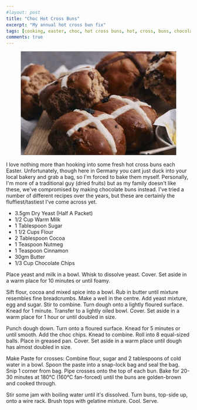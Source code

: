 ```yaml
---
#layout: post
title: "Choc Hot Cross Buns"
excerpt: "My annual hot cross bun fix"
tags: [cooking, easter, choc, hot cross buns, hot, cross, buns, chocolate]
comments: true
---
```

<figure>
	<img src="/images/posts/2018/hot-cross-buns.jpg">
</figure>
I love nothing more than hooking into some fresh hot cross buns each Easter. Unfortunately, though here in Germany you cant just duck into your local bakery and grab a bag, so I'm forced to bake them myself. Personally, I'm more of a traditional guy (dried fruits) but as my family doesn't like these, we've compromised by making chocolate buns instead. I've tried a number of different recipes over the years, but these are certainly the fluffiest/tastiest I’ve come across yet.

* 3.5gm Dry Yeast (Half A Packet)
* 1/2 Cup Warm Milk
* 1 Tablespoon Sugar
* 1 1/2 Cups Flour
* 2 Tablespoon Cocoa
* 1 Teaspoon Nutmeg
* 1 Teaspoon Cinnamon
* 30gm Butter
* 1/3 Cup Chocolate Chips

Place yeast and milk in a bowl. Whisk to dissolve yeast. Cover. Set aside in a warm place for 10 minutes or until foamy.

Sift flour, cocoa and mixed spice into a bowl. Rub in butter until mixture resembles fine breadcrumbs. Make a well in the centre. Add yeast mixture, egg and sugar. Stir to combine. Turn dough onto a lightly floured surface. Knead for 1 minute. Transfer to a lightly oiled bowl. Cover. Set aside in a warm place for 1 hour or until doubled in size. 

Punch dough down. Turn onto a floured surface. Knead for 5 minutes or until smooth. Add the choc chips. Knead to combine. Roll into 8 equal-sized balls. Place in greased pan. Cover. Set aside in a warm place until dough has almost doubled in size. 

Make Paste for crosses: Combine flour, sugar and 2 tablespoons of cold water in a bowl. Spoon the paste into a snap-lock bag and seal the bag. Snip 1 corner from bag. Pipe crosses onto the top of each bun. Bake for 20-30 minutes at 180°C (160°C fan-forced) until the buns are golden-brown and cooked through.

Stir some jam with boiling water until it's dissolved. Turn buns, top-side up, onto a wire rack. Brush tops with gelatine mixture. Cool. Serve.